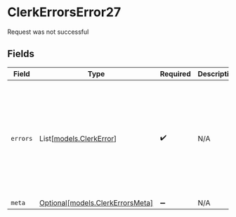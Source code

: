 # ClerkErrorsError27

Request was not successful


## Fields

| Field                                                                                                                                                                        | Type                                                                                                                                                                         | Required                                                                                                                                                                     | Description                                                                                                                                                                  | Example                                                                                                                                                                      |
| ---------------------------------------------------------------------------------------------------------------------------------------------------------------------------- | ---------------------------------------------------------------------------------------------------------------------------------------------------------------------------- | ---------------------------------------------------------------------------------------------------------------------------------------------------------------------------- | ---------------------------------------------------------------------------------------------------------------------------------------------------------------------------- | ---------------------------------------------------------------------------------------------------------------------------------------------------------------------------- |
| `errors`                                                                                                                                                                     | List[[models.ClerkError](../models/clerkerror.md)]                                                                                                                           | :heavy_check_mark:                                                                                                                                                           | N/A                                                                                                                                                                          | [<br/>{<br/>"message": "Invalid input",<br/>"long_message": "The input provided does not meet the requirements.",<br/>"code": "400_bad_request",<br/>"clerk_trace_id": "trace_123456789abcd"<br/>}<br/>] |
| `meta`                                                                                                                                                                       | [Optional[models.ClerkErrorsMeta]](../models/clerkerrorsmeta.md)                                                                                                             | :heavy_minus_sign:                                                                                                                                                           | N/A                                                                                                                                                                          | {}                                                                                                                                                                           |